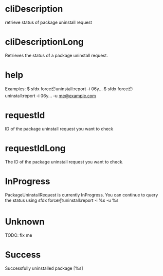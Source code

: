 # cliDescription

retrieve status of package uninstall request

# cliDescriptionLong

Retrieves the status of a package uninstall request.

# help

Examples:
$ sfdx force:package:uninstall:report -i 06y...
$ sfdx force:package:uninstall:report -i 06y... -u me@example.com

# requestId

ID of the package uninstall request you want to check

# requestIdLong

The ID of the package uninstall request you want to check.

# InProgress

PackageUninstallRequest is currently InProgress. You can continue to query the status using
sfdx force:package:uninstall:report -i %s -u %s

# Unknown

TODO: fix me

# Success

Successfully uninstalled package [%s]
